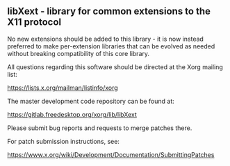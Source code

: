 libXext - library for common extensions to the X11 protocol
-----------------------------------------------------------

No new extensions should be added to this library - it is now instead
preferred to make per-extension libraries that can be evolved as needed
without breaking compatibility of this core library.

All questions regarding this software should be directed at the
Xorg mailing list:

  https://lists.x.org/mailman/listinfo/xorg

The master development code repository can be found at:

  https://gitlab.freedesktop.org/xorg/lib/libXext

Please submit bug reports and requests to merge patches there.

For patch submission instructions, see:

  https://www.x.org/wiki/Development/Documentation/SubmittingPatches

